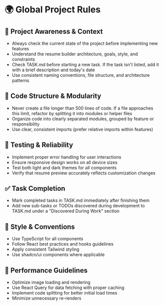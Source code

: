 
# 🌍 Global Project Rules

## 🔄 Project Awareness & Context
- Always check the current state of the project before implementing new features
- Understand the resume builder architecture, goals, style, and constraints
- Check TASK.md before starting a new task. If the task isn't listed, add it with a brief description and today's date
- Use consistent naming conventions, file structure, and architecture patterns

## 🧱 Code Structure & Modularity
- Never create a file longer than 500 lines of code. If a file approaches this limit, refactor by splitting it into modules or helper files
- Organize code into clearly separated modules, grouped by feature or responsibility
- Use clear, consistent imports (prefer relative imports within features)

## 🧪 Testing & Reliability
- Implement proper error handling for user interactions
- Ensure responsive design works on all device sizes
- Test both light and dark themes for all components
- Verify that resume preview accurately reflects customization changes

## ✅ Task Completion
- Mark completed tasks in TASK.md immediately after finishing them
- Add new sub-tasks or TODOs discovered during development to TASK.md under a "Discovered During Work" section

## 📎 Style & Conventions
- Use TypeScript for all components
- Follow React best practices and hooks guidelines
- Apply consistent Tailwind styling
- Use shadcn/ui components where applicable

## 🚀 Performance Guidelines
- Optimize image loading and rendering
- Use React Query for data fetching with proper caching
- Implement code splitting for better initial load times
- Minimize unnecessary re-renders
